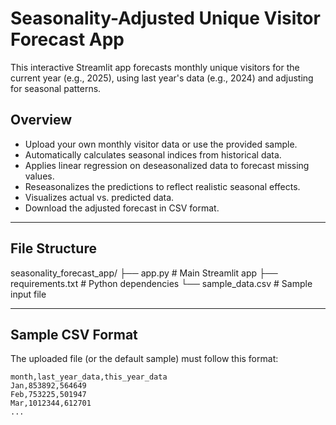 # Seasonality-Adjusted Unique Visitor Forecast App

This interactive Streamlit app forecasts monthly unique visitors for the current year (e.g., 2025), using last year's data (e.g., 2024) and adjusting for seasonal patterns.

## Overview

- Upload your own monthly visitor data or use the provided sample.
- Automatically calculates seasonal indices from historical data.
- Applies linear regression on deseasonalized data to forecast missing values.
- Reseasonalizes the predictions to reflect realistic seasonal effects.
- Visualizes actual vs. predicted data.
- Download the adjusted forecast in CSV format.

---

## File Structure
seasonality_forecast_app/
├── app.py # Main Streamlit app
├── requirements.txt # Python dependencies
└── sample_data.csv # Sample input file


---

## Sample CSV Format

The uploaded file (or the default sample) must follow this format:

```csv
month,last_year_data,this_year_data
Jan,853892,564649
Feb,753225,501947
Mar,1012344,612701
...

